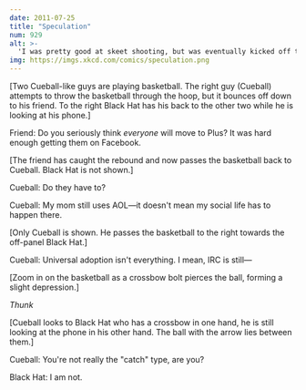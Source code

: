 ```yaml
---
date: 2011-07-25
title: "Speculation"
num: 929
alt: >-
  'I was pretty good at skeet shooting, but was eventually kicked off the range for catching the clay pigeons in a net and dispatching them execution-style.'
img: https://imgs.xkcd.com/comics/speculation.png
---
```

[Two Cueball-like guys are playing basketball. The right guy (Cueball) attempts to throw the basketball through the hoop, but it bounces off down to his friend. To the right Black Hat has his back to the other two while he is looking at his phone.]

Friend: Do you seriously think *everyone* will move to Plus? It was hard enough getting them on Facebook.

[The friend has caught the rebound and now passes the basketball back to Cueball. Black Hat is not shown.]

Cueball: Do they have to?

Cueball: My mom still uses AOL—it doesn't mean my social life has to happen there.

[Only Cueball is shown. He passes the basketball to the right towards the off-panel Black Hat.]

Cueball: Universal adoption isn't everything. I mean, IRC is still—

[Zoom in on the basketball as a crossbow bolt pierces the ball, forming a slight depression.]

*Thunk*

[Cueball looks to Black Hat who has a crossbow in one hand, he is still looking at the phone in his other hand. The ball with the arrow lies between them.]

Cueball: You're not really the "catch" type, are you?

Black Hat: I am not.